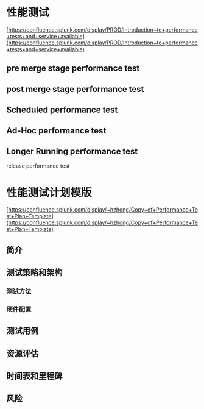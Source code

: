 # 性能测试
[https://confluence.splunk.com/display/PROD/Introduction+to+performance+tests+and+service+available](https://confluence.splunk.com/display/PROD/Introduction+to+performance+tests+and+service+available)

## pre merge stage performance test

## post merge stage performance test

## Scheduled performance test


## Ad-Hoc performance test 

## Longer Running performance test
release performance test

# 性能测试计划模版
[https://confluence.splunk.com/display/~hzhong/Copy+of+Performance+Test+Plan+Template](https://confluence.splunk.com/display/~hzhong/Copy+of+Performance+Test+Plan+Template)
## 简介
## 测试策略和架构
### 测试方法
### 硬件配置
## 
## 测试用例
## 资源评估
## 时间表和里程碑
## 风险
<!--stackedit_data:
eyJoaXN0b3J5IjpbNDY3OTgzOTI4LDE5NzAzNjMwMTcsMTExMz
U1NjA5MF19
-->